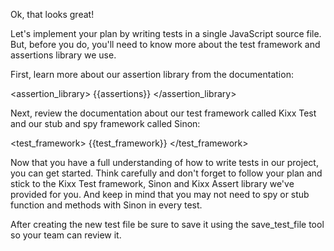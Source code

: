 Ok, that looks great!

Let's implement your plan by writing tests in a single JavaScript source file. But, before you do, you'll need to know more about the test framework and assertions library we use.

First, learn more about our assertion library from the documentation:

<assertion_library>
{{assertions}}
</assertion_library>

Next, review the documentation about our test framework called Kixx Test and our stub and spy framework called Sinon:

<test_framework>
{{test_framework}}
</test_framework>

Now that you have a full understanding of how to write tests in our project, you can get started. Think carefully and don't forget to follow your plan and stick to the Kixx Test framework, Sinon and Kixx Assert library we've provided for you. And keep in mind that you may not need to spy or stub function and methods with Sinon in every test.

After creating the new test file be sure to save it using the save_test_file tool so your team can review it.
